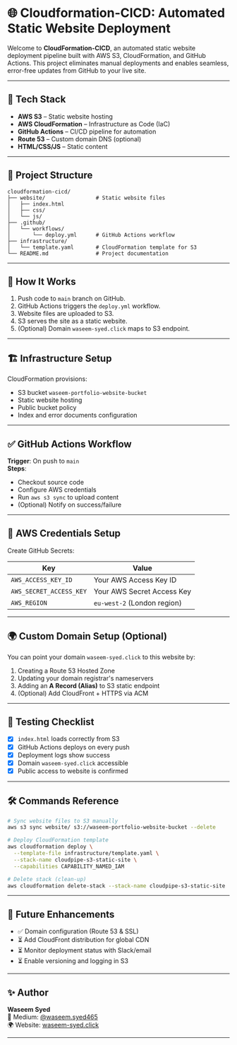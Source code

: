 # 🌐 Cloudformation-CICD: Automated Static Website Deployment

Welcome to **CloudFormation-CICD**, an automated static website deployment pipeline built with AWS S3, CloudFormation, and GitHub Actions. This project eliminates manual deployments and enables seamless, error-free updates from GitHub to your live site.

---

## 🔧 Tech Stack

- **AWS S3** – Static website hosting
- **AWS CloudFormation** – Infrastructure as Code (IaC)
- **GitHub Actions** – CI/CD pipeline for automation
- **Route 53** – Custom domain DNS (optional)
- **HTML/CSS/JS** – Static content

---

## 📁 Project Structure

```
cloudformation-cicd/
├── website/                # Static website files
│   ├── index.html
│   ├── css/
│   └── js/
├── .github/
│   └── workflows/
│       └── deploy.yml      # GitHub Actions workflow
├── infrastructure/
│   └── template.yaml       # CloudFormation template for S3
└── README.md               # Project documentation
```

---

## 🚀 How It Works

1. Push code to `main` branch on GitHub.
2. GitHub Actions triggers the `deploy.yml` workflow.
3. Website files are uploaded to S3.
4. S3 serves the site as a static website.
5. (Optional) Domain `waseem-syed.click` maps to S3 endpoint.

---

## 🏗️ Infrastructure Setup

CloudFormation provisions:

- S3 bucket `waseem-portfolio-website-bucket`
- Static website hosting
- Public bucket policy
- Index and error documents configuration

---

## ✅ GitHub Actions Workflow

**Trigger**: On push to `main`  
**Steps**:
- Checkout source code  
- Configure AWS credentials  
- Run `aws s3 sync` to upload content  
- (Optional) Notify on success/failure

---

## 🔐 AWS Credentials Setup

Create GitHub Secrets:

| Key                | Value                        |
|-------------------|------------------------------|
| `AWS_ACCESS_KEY_ID`     | Your AWS Access Key ID         |
| `AWS_SECRET_ACCESS_KEY` | Your AWS Secret Access Key     |
| `AWS_REGION`            | `eu-west-2` (London region)    |

---

## 🌍 Custom Domain Setup (Optional)

You can point your domain `waseem-syed.click` to this website by:

1. Creating a Route 53 Hosted Zone
2. Updating your domain registrar's nameservers
3. Adding an **A Record (Alias)** to S3 static endpoint
4. (Optional) Add CloudFront + HTTPS via ACM

---

## 🧪 Testing Checklist

- [x] `index.html` loads correctly from S3
- [x] GitHub Actions deploys on every push
- [x] Deployment logs show success
- [x] Domain `waseem-syed.click` accessible
- [x] Public access to website is confirmed

---

## 🛠️ Commands Reference

```bash
# Sync website files to S3 manually
aws s3 sync website/ s3://waseem-portfolio-website-bucket --delete

# Deploy CloudFormation template
aws cloudformation deploy \
  --template-file infrastructure/template.yaml \
  --stack-name cloudpipe-s3-static-site \
  --capabilities CAPABILITY_NAMED_IAM

# Delete stack (clean-up)
aws cloudformation delete-stack --stack-name cloudpipe-s3-static-site
```

---

## 📌 Future Enhancements

- ✅ Domain configuration (Route 53 & SSL)
- ⏳ Add CloudFront distribution for global CDN
- ⏳ Monitor deployment status with Slack/email
- ⏳ Enable versioning and logging in S3

---

## ✨ Author

**Waseem Syed**  
🔗 Medium: [@waseem.syed465](https://medium.com/@waseem.syed465)  
🌍 Website: [waseem-syed.click](http://waseem-syed.click)

---

